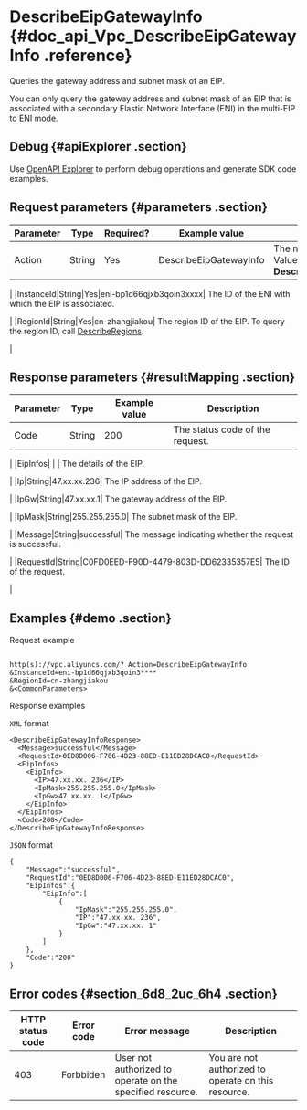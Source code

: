 # DescribeEipGatewayInfo {#doc_api_Vpc_DescribeEipGatewayInfo .reference}

Queries the gateway address and subnet mask of an EIP.

You can only query the gateway address and subnet mask of an EIP that is associated with a secondary Elastic Network Interface \(ENI\) in the multi-EIP to ENI mode.

## Debug {#apiExplorer .section}

Use [OpenAPI Explorer](https://api.aliyun.com/#product=Vpc&api=DescribeEipGatewayInfo) to perform debug operations and generate SDK code examples.

## Request parameters {#parameters .section}

|Parameter|Type|Required?|Example value|Description|
|---------|----|---------|-------------|-----------|
|Action|String|Yes|DescribeEipGatewayInfo| The name of this action. Value: **DescribeEipGatewayInfo**

 |
|InstanceId|String|Yes|eni-bp1d66qjxb3qoin3xxxx| The ID of the ENI with which the EIP is associated.

 |
|RegionId|String|Yes|cn-zhangjiakou| The region ID of the EIP. To query the region ID, call [DescribeRegions](~~36063~~).

 |

## Response parameters {#resultMapping .section}

|Parameter|Type|Example value|Description|
|---------|----|-------------|-----------|
|Code|String|200| The status code of the request.

 |
|EipInfos| | | The details of the EIP.

 |
|Ip|String|47.xx.xx.236| The IP address of the EIP.

 |
|IpGw|String|47.xx.xx.1| The gateway address of the EIP.

 |
|IpMask|String|255.255.255.0| The subnet mask of the EIP.

 |
|Message|String|successful| The message indicating whether the request is successful.

 |
|RequestId|String|C0FD0EED-F90D-4479-803D-DD62335357E5| The ID of the request.

 |

## Examples {#demo .section}

Request example

``` {#request_demo}

http(s)://vpc.aliyuncs.com/? Action=DescribeEipGatewayInfo
&InstanceId=eni-bp1d66qjxb3qoin3****
&RegionId=cn-zhangjiakou
&<CommonParameters>

```

Response examples

`XML` format

``` {#xml_return_success_demo}
<DescribeEipGatewayInfoResponse>
  <Message>successful</Message>
  <RequestId>0ED8D006-F706-4D23-88ED-E11ED28DCAC0</RequestId>
  <EipInfos>
    <EipInfo>
      <IP>47.xx.xx. 236</IP>
      <IpMask>255.255.255.0</IpMask>
      <IpGw>47.xx.xx. 1</IpGw>
    </EipInfo>
  </EipInfos>
  <Code>200</Code>
</DescribeEipGatewayInfoResponse>

```

`JSON` format

``` {#json_return_success_demo}
{
	"Message":"successful",
	"RequestId":"0ED8D006-F706-4D23-88ED-E11ED28DCAC0",
	"EipInfos":{
		"EipInfo":[
			{
				"IpMask":"255.255.255.0",
				"IP":"47.xx.xx. 236",
				"IpGw":"47.xx.xx. 1"
			}
		]
	},
	"Code":"200"
}
```

## Error codes {#section_6d8_2uc_6h4 .section}

|HTTP status code|Error code|Error message|Description|
|----------------|----------|-------------|-----------|
|403|Forbbiden|User not authorized to operate on the specified resource.|You are not authorized to operate on this resource.|

